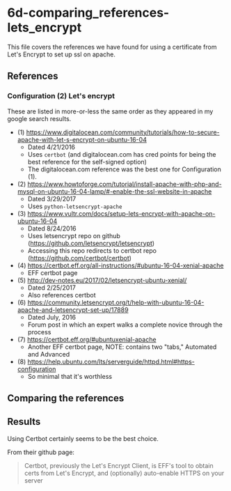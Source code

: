 
# 6d-comparing_references-lets_encrypt

This file covers the references we have found for using a certificate from
Let's Encrypt to set up ssl on apache.

## References

### Configuration (2) Let's encrypt

These are listed in more-or-less the same order as they appeared in my google search results.

- (1) https://www.digitalocean.com/community/tutorials/how-to-secure-apache-with-let-s-encrypt-on-ubuntu-16-04
  - Dated 4/21/2016
  - Uses `certbot` (and digitalocean.com has cred points for being the best reference for the self-signed option)
  - The digitalocean.com reference was the best one for Configuration (1).
- (2) https://www.howtoforge.com/tutorial/install-apache-with-php-and-mysql-on-ubuntu-16-04-lamp/#-enable-the-ssl-website-in-apache
  - Dated 3/29/2017
  - Uses `python-letsencrypt-apache`
- (3) https://www.vultr.com/docs/setup-lets-encrypt-with-apache-on-ubuntu-16-04
  - Dated 8/24/2016
  - Uses letsencrypt repo on github (https://github.com/letsencrypt/letsencrypt)
  - Accessing this repo redirects to certbot repo (https://github.com/certbot/certbot)
- (4) https://certbot.eff.org/all-instructions/#ubuntu-16-04-xenial-apache
  - EFF certbot page
- (5) http://dev-notes.eu/2017/02/letsencrypt-ubuntu-xenial/
  - Dated 2/25/2017
  - Also references certbot
- (6) https://community.letsencrypt.org/t/help-with-ubuntu-16-04-apache-and-letsencrypt-set-up/17889
  - Dated July, 2016
  - Forum post in which an expert walks a complete novice through the process
- (7) https://certbot.eff.org/#ubuntuxenial-apache
  - Another EFF certbot page, NOTE: contains two "tabs," Automated and Advanced
- (8) https://help.ubuntu.com/lts/serverguide/httpd.html#https-configuration
  - So minimal that it's worthless

## Comparing the references

## Results

Using Certbot certainly seems to be the best choice.

From their github page:

> Certbot, previously the Let's Encrypt Client,
> is EFF's tool to obtain certs from Let's Encrypt, and
> (optionally) auto-enable HTTPS on your server






